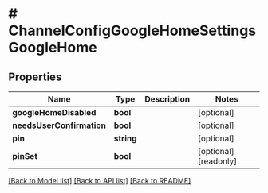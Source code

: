 # # ChannelConfigGoogleHomeSettingsGoogleHome

## Properties

Name | Type | Description | Notes
------------ | ------------- | ------------- | -------------
**googleHomeDisabled** | **bool** |  | [optional]
**needsUserConfirmation** | **bool** |  | [optional]
**pin** | **string** |  | [optional]
**pinSet** | **bool** |  | [optional] [readonly]

[[Back to Model list]](../../README.md#models) [[Back to API list]](../../README.md#endpoints) [[Back to README]](../../README.md)
